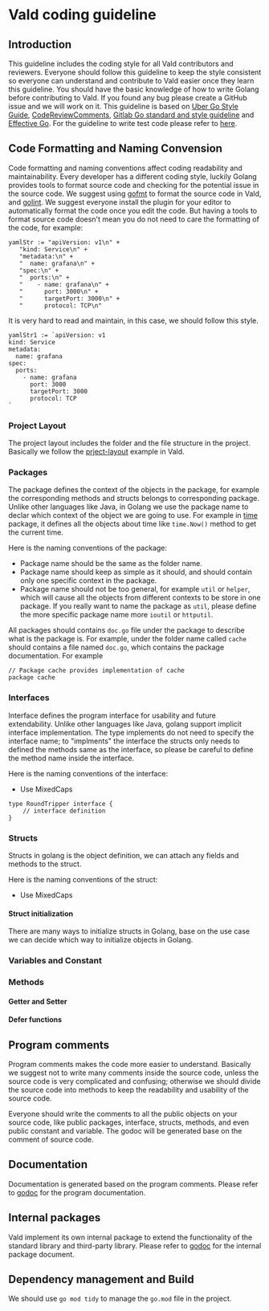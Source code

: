 # Vald coding guideline

## Introduction
This guideline includes the coding style for all Vald contributors and reviewers. Everyone should follow this guideline to keep the style consistent so everyone can understand and contribute to Vald easier once they learn this guideline. You should have the basic knowledge of how to write Golang before contributing to Vald. If you found any bug please create a GitHub issue and we will work on it.
This guideline is based on [Uber Go Style Guide](https://github.com/uber-go/guide/blob/master/style.md), [CodeReviewComments](https://github.com/golang/go/wiki/CodeReviewComments), [Gitlab Go standard and style guideline](https://docs.gitlab.com/ee/development/go_guide/) and [Effective Go](https://golang.org/doc/effective_go.html).
For the guideline to write test code please refer to [here](xxxxxxxxx).

## Code Formatting and Naming Convension
Code formatting and naming conventions affect coding readability and maintainability. Every developer has a different coding style, luckily Golang provides tools to format source code and checking for the potential issue in the source code. We suggest using [gofmt](https://golang.org/cmd/gofmt/) to format the source code in Vald, and [golint](https://github.com/golang/lint). We suggest everyone install the plugin for your editor to automatically format the code once you edit the code.
But having a tools to format source code doesn't mean you do not need to care the formatting of the code, for example:
```golang
yamlStr := "apiVersion: v1\n" +
   "kind: Service\n" +
   "metadata:\n" +
   "  name: grafana\n" +
   "spec:\n" +
   "  ports:\n" +
   "    - name: grafana\n" +
   "      port: 3000\n" +
   "      targetPort: 3000\n" +
   "      protocol: TCP\n"
```

It is very hard to read and maintain, in this case, we should follow this style.
```golang
yamlStr1 := `apiVersion: v1
kind: Service
metadata:
  name: grafana
spec:
  ports:
    - name: grafana
      port: 3000
      targetPort: 3000
      protocol: TCP
`
```

### Project Layout
The project layout includes the folder and the file structure in the project. Basically we follow the [prject-layout](https://github.com/golang-standards/project-layout) example in Vald.

### Packages
The package defines the context of the objects in the package, for example the corresponding methods and structs belongs to corresponding package. Unlike other languages like Java, in Golang we use the package name to declar which context of the object we are going to use. For example in [time](https://golang.org/pkg/time/) package, it defines all the objects about time like `time.Now()` method to get the current time.

Here is the naming conventions of the package:
- Package name should be the same as the folder name.
- Package name should keep as simple as it should, and should contain only one specific context in the package.
- Package name should not be too general, for example `util` or `helper`, which will cause all the objects from different contexts to be store in one package. If you really want to name the package as `util`,  please define the more specific package  name more  `ioutil` or `httputil`.

All packages should contains `doc.go` file under the package to describe what is the package is. For example, under the folder name called `cache` should contains a file named `doc.go`, which contains the package documentation. For example

```golang
// Package cache provides implementation of cache
package cache
````

### Interfaces
Interface defines the program interface for usability and future extendability.
Unlike other languages like Java, golang support implicit interface implementation. The type implements do not need to specify the interface name; to "implments" the interface the structs only needs to defined the methods same as the interface, so please be careful to define the method name inside the interface.

Here is the naming conventions of the interface:
- Use MixedCaps

```golang
type RoundTripper interface {
    // interface definition
}
```

### Structs
Structs in golang is the object definition, we can attach any fields and methods to the struct.

Here is the naming conventions of the struct:
- Use MixedCaps

#### Struct initialization
There are many ways to initialize structs in Golang, base on the use case we can decide which way to initialize objects in Golang.

### Variables and Constant

### Methods

#### Getter and Setter

#### Defer functions

## Program comments
Program comments makes the code more easier to understand. Basically we suggest not to write many comments inside the source code, unless the source code is very complicated and confusing; otherwise we should divide the source code into methods to keep the readability and usability of the source code.

Everyone should write the comments to all the public objects on your source code, like public packages, interface, structs, methods, and even public constant and variable. The godoc will be generated base on the comment of source code.

## Documentation
Documentation is generated based on the program comments. Please refer to [godoc](https://godoc.org/github.com/vdaas/vald) for the program documentation.

## Internal packages
Vald implement its own internal package to extend the functionality of the standard library and third-party library. Please refer to [godoc](https://godoc.org/github.com/vdaas/vald/internal) for the internal package document.

## Dependency management and Build
We should use `go mod tidy` to manage the `go.mod` file in the project.
